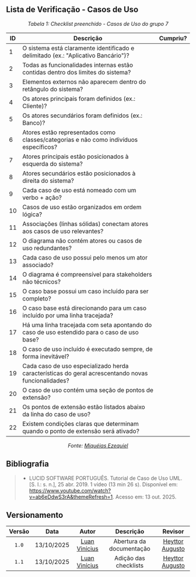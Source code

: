 ## Lista de Verificação - Casos de Uso

*<p style="text-align: center;">Tabela 1: Checklist preenchido - Casos de Uso do grupo 7</p>*

| ID | Descrição | Cumpriu? |
| --- | --- | --- |
| 1 | O sistema está claramente identificado e delimitado (ex.: "Aplicativo Bancário")? |  |
| 2 | Todas as funcionalidades internas estão contidas dentro dos limites do sistema? |  |
| 3 | Elementos externos não aparecem dentro do retângulo do sistema? |  |
| 4 | Os atores principais foram definidos (ex.: Cliente)? |  |
| 5 | Os atores secundários foram definidos (ex.: Banco)? |  |
| 6 | Atores estão representados como classes/categorias e não como indivíduos específicos? |  |
| 7 | Atores principais estão posicionados à esquerda do sistema? |  |
| 8 | Atores secundários estão posicionados à direita do sistema? |  |
| 9 | Cada caso de uso está nomeado com um verbo + ação? |  |
| 10 | Casos de uso estão organizados em ordem lógica? |  |
| 11 | Associações (linhas sólidas) conectam atores aos casos de uso relevantes? |  |
| 12 | O diagrama não contém atores ou casos de uso redundantes? |  |
| 13 | Cada caso de uso possui pelo menos um ator associado? |  |
| 14 | O diagrama é compreensível para stakeholders não técnicos? |  |
| 15 | O caso base possui um caso incluído para ser completo? |  |
| 16 | O caso base está direcionando para um caso incluído por uma linha tracejada? |  |
| 17 | Há uma linha tracejada com seta apontando do caso de uso estendido para o caso de uso base? |  |
| 18 | O caso de uso incluído é executado sempre, de forma inevitável? |  |
| 19 | Cada caso de uso especializado herda características do geral acrescentando novas funcionalidades? |  |
| 20 | O caso de uso contém uma seção de pontos de extensão? |  |
| 21 | Os pontos de extensão estão listados abaixo da linha do caso de uso? |  |
| 22 | Existem condições claras que determinam quando o ponto de extensão será ativado? |  |

*<p style="text-align: center;">Fonte: [Miquéias Ezequiel](https://github.com/Kael-web7) </p>*

## Bibliografia 

> - LUCID SOFTWARE PORTUGUÊS. Tutorial de Caso de Uso UML. [S. l.: s. n.], 25 abr. 2019. 1 vídeo (13 min 26 s). Disponível em: <https://www.youtube.com/watch?v=ab6eDdwS3rA&themeRefresh=1>. Acesso em: 13 out. 2025.

## Versionamento

| Versão | Data       | Autor               | Descrição                       | Revisor |
|:--------:|:------------:|:---------------:|:-------------------------------:|:---------:|
| ``1.0``    | 13/10/2025 | [Luan Vinícius](https://github.com/luannvi)  | Abertura da documentação | [Heyttor Augusto](https://github.com/H3ytt0r62) |
|  ``1.1``   | 13/10/2025 | [Luan Vinícius](https://github.com/luannvi) | Adição das checklists   | [Heyttor Augusto](https://github.com/H3ytt0r62) |
